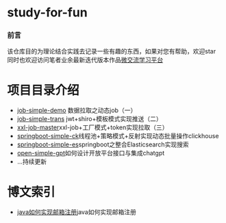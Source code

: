 # study-for-fun
### 前言
该仓库目的为理论结合实践去记录一些有趣的东西，如果对您有帮助，欢迎star
同时也欢迎访问笔者业余最新迭代版本作品[微交流学习平台](http://www.slycmiaoxi.com)


# 项目目录介绍

 -  [job-simple-demo](https://blog.csdn.net/weixin_28727189/article/details/117390897) 数据拉取之动态job（一）
 -  [job-simple-trans](https://blog.csdn.net/weixin_28727189/article/details/117533778) jwt+shiro+模板模式实现推送（二）
 -  [xxl-job-master](https://blog.csdn.net/weixin_28727189/article/details/117605769)xxl-job+工厂模式+token实现拉取（三）
 -  [springboot-simple-ck](https://blog.csdn.net/weixin_28727189/article/details/117701715)线程池+策略模式+反射实现动态批量操作clickhouse
 -  [springboot-simple-es](https://blog.csdn.net/weixin_28727189/article/details/117898303)springboot之整合Elasticsearch实现搜索
 -  [open-simple-gpt](https://blog.csdn.net/weixin_28727189/article/details/130459919)如何设计开放平台接口与集成chatgpt
 - ...持续更新

# 博文索引
 -  [java如何实现邮箱注册](https://blog.csdn.net/weixin_28727189/article/details/130452303)java如何实现邮箱注册
